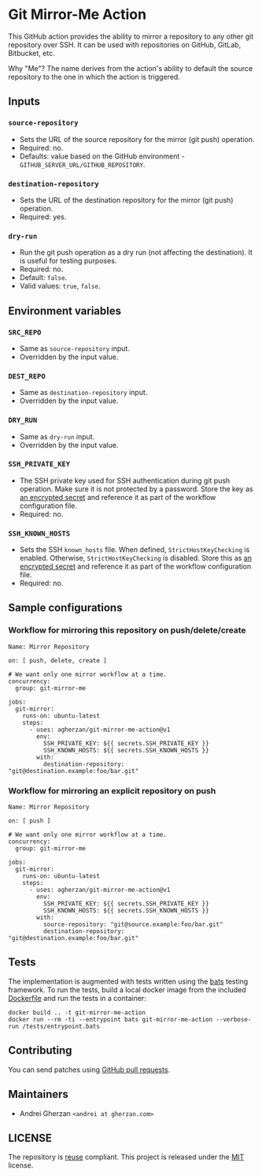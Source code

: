 <!--
SPDX-FileCopyrightText: Andrei Gherzan <andrei@gherzan.com>

SPDX-License-Identifier: MIT
-->

# Git Mirror-Me Action

This GitHub action provides the ability to mirror a repository to any other git
repository over SSH. It can be used with repositories on GitHub, GitLab,
Bitbucket, etc.

Why "Me"? The name derives from the action's ability to default the source
repository to the one in which the action is triggered.

## Inputs

### `source-repository`

* Sets the URL of the source repository for the mirror (git push) operation.
* Required: no.
* Defaults: value based on the GitHub environment - `GITHUB_SERVER_URL/GITHUB_REPOSITORY`.

### `destination-repository`

* Sets the URL of the destination repository for the mirror (git push) operation.
* Required: yes.

### `dry-run`

* Run the git push operation as a dry run (not affecting the destination). It
  is useful for testing purposes.
* Required: no.
* Default: `false`.
* Valid values: `true`, `false`.

## Environment variables

### `SRC_REPO`

* Same as `source-repository` input.
* Overridden by the input value.

### `DEST_REPO`

* Same as `destination-repository` input.
* Overridden by the input value.

### `DRY_RUN`

* Same as `dry-run` input.
* Overridden by the input value.

### `SSH_PRIVATE_KEY`

* The SSH private key used for SSH authentication during git push operation.
  Make sure it is not protected by a password. Store the key as
  [an encrypted secret](https://docs.github.com/en/actions/reference/encrypted-secrets)
  and reference it as part of the workflow configuration file.
* Required: no.

### `SSH_KNOWN_HOSTS`

* Sets the SSH `known_hosts` file. When defined, `StrictHostKeyChecking` is
  enabled. Otherwise, `StrictHostKeyChecking` is disabled. Store this as
  [an encrypted secret](https://docs.github.com/en/actions/reference/encrypted-secrets)
  and reference it as part of the workflow configuration file.
* Required: no.

## Sample configurations

### Workflow for mirroring this repository on push/delete/create

```
Name: Mirror Repository

on: [ push, delete, create ]

# We want only one mirror workflow at a time.
concurrency:
  group: git-mirror-me

jobs:
  git-mirror:
    runs-on: ubuntu-latest
    steps:
      - uses: agherzan/git-mirror-me-action@v1
        env:
          SSH_PRIVATE_KEY: ${{ secrets.SSH_PRIVATE_KEY }}
          SSH_KNOWN_HOSTS: ${{ secrets.SSH_KNOWN_HOSTS }}
        with:
          destination-repository: "git@destination.example:foo/bar.git"
```

### Workflow for mirroring an explicit repository on push

```
Name: Mirror Repository

on: [ push ]

# We want only one mirror workflow at a time.
concurrency:
  group: git-mirror-me

jobs:
  git-mirror:
    runs-on: ubuntu-latest
    steps:
      - uses: agherzan/git-mirror-me-action@v1
        env:
          SSH_PRIVATE_KEY: ${{ secrets.SSH_PRIVATE_KEY }}
          SSH_KNOWN_HOSTS: ${{ secrets.SSH_KNOWN_HOSTS }}
        with:
          source-repository: "git@source.example:foo/bar.git"
          destination-repository: "git@destination.example:foo/bar.git"
```

## Tests

The implementation is augmented with tests written using the
[bats](https://github.com/bats-core/bats-core) testing framework. To run the
tests, build a local docker image from the included [Dockerfile](Dockerfile)
and run the tests in a container:

```
docker build .. -t git-mirror-me-action
docker run --rm -ti --entrypoint bats git-mirror-me-action --verbose-run /tests/entrypoint.bats
```

## Contributing

You can send patches using
[GitHub pull requests](https://github.com/agherzan/git-mirror-me-action/pulls).

## Maintainers

* Andrei Gherzan `<andrei at gherzan.com>`

## LICENSE

The repository is [reuse](https://reuse.software/) compliant. This project is
released under the [MIT](COPYING.MIT) license.
